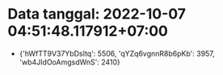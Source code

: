 # Data tanggal: 2022-10-07 04:51:48.117912+07:00

* {'hWfTT9V37YbDsItq': 5506, 'qYZq6vgnnR8b6pKb': 3957, 'wb4JIdOoAmgsdWnS': 2410}
